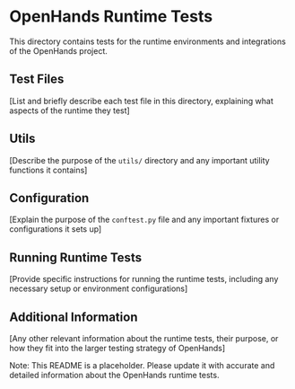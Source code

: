 # OpenHands Runtime Tests

This directory contains tests for the runtime environments and integrations of the OpenHands project.

## Test Files

[List and briefly describe each test file in this directory, explaining what aspects of the runtime they test]

## Utils

[Describe the purpose of the `utils/` directory and any important utility functions it contains]

## Configuration

[Explain the purpose of the `conftest.py` file and any important fixtures or configurations it sets up]

## Running Runtime Tests

[Provide specific instructions for running the runtime tests, including any necessary setup or environment configurations]

## Additional Information

[Any other relevant information about the runtime tests, their purpose, or how they fit into the larger testing strategy of OpenHands]

Note: This README is a placeholder. Please update it with accurate and detailed information about the OpenHands runtime tests.

